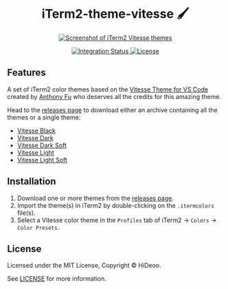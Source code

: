 <div align="center">
  <h1>iTerm2-theme-vitesse 🖌️</h1>
  <p>
    <a href="https://user-images.githubusercontent.com/494699/194504943-d5d132c4-3fcf-4983-8f18-ba09fcc8cbfd.png" title="Screenshot of iTerm2 Vitesse themes">
      <img alt="Screenshot of iTerm2 Vitesse themes" src="https://user-images.githubusercontent.com/494699/194504943-d5d132c4-3fcf-4983-8f18-ba09fcc8cbfd.png" />
    </a>
  </p>
</div>

<div align="center">
  <a href="https://github.com/HiDeoo/iTerm2-theme-vitesse/actions/workflows/integration.yml">
    <img alt="Integration Status" src="https://github.com/HiDeoo/iTerm2-theme-vitesse/actions/workflows/integration.yml/badge.svg" />
  </a>
  <a href="https://github.com/HiDeoo/iTerm2-theme-vitesse/blob/main/LICENSE">
    <img alt="License" src="https://badgen.net/github/license/HiDeoo/iTerm2-theme-vitesse" />
  </a>
  <br />
</div>

## Features

A set of iTerm2 color themes based on the [Vitesse Theme for VS Code](https://github.com/antfu/vscode-theme-vitesse) created by [Anthony Fu](https://github.com/antfu) who deserves all the credits for this amazing theme.

Head to the [releases page](https://github.com/HiDeoo/iTerm2-theme-vitesse/releases) to download either an archive containing all the themes or a single theme:

- [Vitesse Black](https://user-images.githubusercontent.com/494699/194505205-4c58cead-2bbf-4617-a668-9c4f1e02d96b.png)
- [Vitesse Dark](https://user-images.githubusercontent.com/494699/194505280-e2ab89a7-433d-47e7-a669-ae9ae3afa021.png)
- [Vitesse Dark Soft](https://user-images.githubusercontent.com/494699/194505325-4bb882d8-0f5c-4d4c-8146-d9d805244020.png)
- [Vitesse Light](https://user-images.githubusercontent.com/494699/194505358-5e65fbc5-2e8a-483f-b74a-aced12bef982.png)
- [Vitesse Light Soft](https://user-images.githubusercontent.com/494699/194505385-e9e3a612-4d88-4f7f-ad78-704448560a6a.png)

## Installation

1. Download one or more themes from the [releases page](https://github.com/HiDeoo/iTerm2-theme-vitesse/releases).
1. Import the theme(s) in iTerm2 by double-clicking on the `.itermcolors` file(s).
1. Select a Vitesse color theme in the `Profiles` tab of iTerm2 → `Colors` → `Color Presets`.

## License

Licensed under the MIT License, Copyright © HiDeoo.

See [LICENSE](https://github.com/HiDeoo/iTerm2-theme-vitesse/blob/main/LICENSE) for more information.
